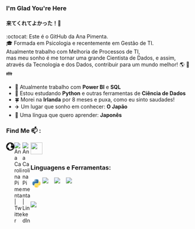 ### I'm Glad You're Here 
#### 来てくれてよかった！:bow:

:octocat: Este é o GitHub da Ana Pimenta.
<br />
:mortar_board: Formada em Psicologia e recentemente em Gestão de TI.
<br />
Atualmente trabalho com Melhoria de Processos de TI,
<br />
mas meu sonho é me tornar uma grande Cientista de Dados, e assim,
<br />
através da Tecnologia e dos Dados, contribuir para um mundo melhor! :earth_americas: :seedling: :family:





- 🔭 Atualmente trabalho com **Power BI** e **SQL**
- 🌱 Estou estudando **Python** e outras ferramentas de **Ciência de Dados**
- :four_leaf_clover: Morei na **Irlanda** por 8 meses e puxa, como eu sinto saudades!
- :airplane: Um lugar que sonho em conhecer: **O Japão**
- :crossed_flags: Uma língua que quero aprender: **Japonês**


### Find Me 📫 :
[<img align="left" alt="anacarolpimenta.github.io" width="22px" src="https://raw.githubusercontent.com/iconic/open-iconic/master/svg/globe.svg" />][website]
[<img height="32" width="32" src="https://cdn.jsdelivr.net/npm/simple-icons@v3/icons/gmail.svg" />][gmail]
[<img align="left" alt="Ana Carolina Pimenta | Twitter" width="22px" src="https://cdn.jsdelivr.net/npm/simple-icons@v3/icons/twitter.svg" />][twitter]
[<img align="left" alt="Ana Carolina Pimenta | LinkedIn" width="22px" src="https://cdn.jsdelivr.net/npm/simple-icons@v3/icons/linkedin.svg" />][linkedin]


### Linguagens e Ferramentas:
<img align="left" width="32px" src="https://raw.githubusercontent.com/github/explore/80688e429a7d4ef2fca1e82350fe8e3517d3494d/topics/python/python.png" />
<img align="left" width="32px" src="https://cdn.jsdelivr.net/npm/simple-icons@v3/icons/microsoftsqlserver.svg" />
<img align="left" width="32px" src="https://cdn.jsdelivr.net/npm/simple-icons@v3/icons/powerbi.svg" />
<img align="left" width="32px" src="https://cdn.jsdelivr.net/npm/simple-icons@v3/icons/microsoftexcel.svg" />

<br />
<br />
<br />

![](https://img.shields.io/badge/Arigatou-%E3%81%82%E3%82%8A%E3%81%8C%E3%81%A8%E3%81%86-blueviolet?style=flat-square)




[website]: https://anacarolpimenta.github.io
[gmail]: mailto:aninhapimenta24@gmail.com
[twitter]: https://twitter.com/AnaCarolspv
[linkedin]: https://www.linkedin.com/in/ana-carolina-pimenta-vieira-5a58a143

